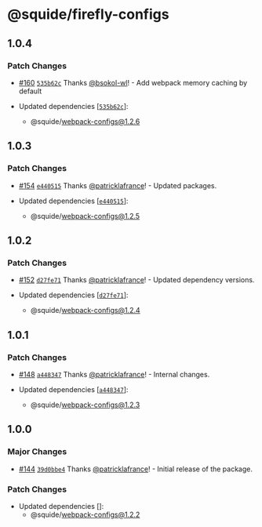 # @squide/firefly-configs

## 1.0.4

### Patch Changes

- [#160](https://github.com/gsoft-inc/wl-squide/pull/160) [`535b62c`](https://github.com/gsoft-inc/wl-squide/commit/535b62c9ce72bf32b69f018d9467a18186d123a8) Thanks [@bsokol-wl](https://github.com/bsokol-wl)! - Add webpack memory caching by default

- Updated dependencies [[`535b62c`](https://github.com/gsoft-inc/wl-squide/commit/535b62c9ce72bf32b69f018d9467a18186d123a8)]:
  - @squide/webpack-configs@1.2.6

## 1.0.3

### Patch Changes

- [#154](https://github.com/gsoft-inc/wl-squide/pull/154) [`e440515`](https://github.com/gsoft-inc/wl-squide/commit/e4405150a3c364fd4029c345399891614a434176) Thanks [@patricklafrance](https://github.com/patricklafrance)! - Updated packages.

- Updated dependencies [[`e440515`](https://github.com/gsoft-inc/wl-squide/commit/e4405150a3c364fd4029c345399891614a434176)]:
  - @squide/webpack-configs@1.2.5

## 1.0.2

### Patch Changes

- [#152](https://github.com/gsoft-inc/wl-squide/pull/152) [`d27fe71`](https://github.com/gsoft-inc/wl-squide/commit/d27fe717f899e395c3f01af86aac3e015159d719) Thanks [@patricklafrance](https://github.com/patricklafrance)! - Updated dependency versions.

- Updated dependencies [[`d27fe71`](https://github.com/gsoft-inc/wl-squide/commit/d27fe717f899e395c3f01af86aac3e015159d719)]:
  - @squide/webpack-configs@1.2.4

## 1.0.1

### Patch Changes

- [#148](https://github.com/gsoft-inc/wl-squide/pull/148) [`a448347`](https://github.com/gsoft-inc/wl-squide/commit/a4483478bb8b7ef1f24513244e8c2410bdb86bc1) Thanks [@patricklafrance](https://github.com/patricklafrance)! - Internal changes.

- Updated dependencies [[`a448347`](https://github.com/gsoft-inc/wl-squide/commit/a4483478bb8b7ef1f24513244e8c2410bdb86bc1)]:
  - @squide/webpack-configs@1.2.3

## 1.0.0

### Major Changes

- [#144](https://github.com/gsoft-inc/wl-squide/pull/144) [`39d0bbe4`](https://github.com/gsoft-inc/wl-squide/commit/39d0bbe45902d54832e9aa8deb2c1949a2cf3c5f) Thanks [@patricklafrance](https://github.com/patricklafrance)! - Initial release of the package.

### Patch Changes

- Updated dependencies []:
  - @squide/webpack-configs@1.2.2
